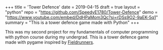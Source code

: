 +++
title = 'Tower Defence'
date = 2019-04-15
draft = true
layout = "python"
repo = "https://github.com/SpeedyE1780/Tower-Defence"
demo = "https://www.youtube.com/embed/DdHPaMom3Qc?si=rDSs9O2-9aEK-5q1"
summary = "This is a tower defence game made with Python"
+++

This was my second project for my fundamentals of computer programming with python course during my undergrad.
This is a tower defence game made with pygame inspired by [Fieldrunners](https://store.steampowered.com/app/209690/Fieldrunners/).
